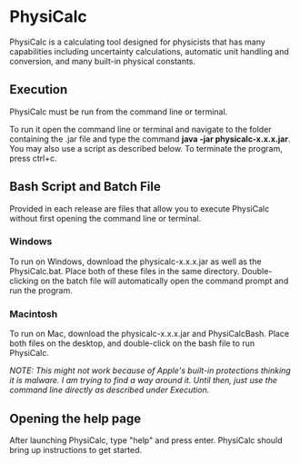 # PhysiCalc
PhysiCalc is a calculating tool designed for physicists that has many capabilities including uncertainty calculations, automatic unit handling and conversion, and many built-in physical constants.

## Execution
PhysiCalc must be run from the command line or terminal.

To run it open the command line or terminal and navigate to the folder containing the .jar file and type the command **java -jar physicalc-x.x.x.jar**. 
You may also use a script as described below. To terminate the program, press ctrl+c.

## Bash Script and Batch File
Provided in each release are files that allow you to execute PhysiCalc without first opening the command line or terminal.


### Windows
To run on Windows, download the physicalc-x.x.x.jar as well as the PhysiCalc.bat.
Place both of these files in the same directory.
Double-clicking on the batch file will automatically open the command prompt and run the program.

### Macintosh
To run on Mac, download the physicalc-x.x.x.jar and PhysiCalcBash.
Place both files on the desktop, and double-click on the bash file
to run PhysiCalc.

*NOTE: This might not work because of Apple's built-in protections
thinking it is malware. I am trying to find a way around it. Until then, just use the command line directly as described under Execution.*

## Opening the help page
After launching PhysiCalc, type "help" and press enter. PhysiCalc should bring up instructions to get started.
